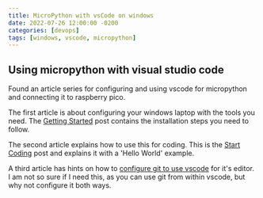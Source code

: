 ```yaml
---
title: MicroPython with vsCode on windows
date: 2022-07-26 12:00:00 -0200
categories: [devops]
tags: [windows, vscode, micropython]
---
```

## Using micropython with visual studio code

Found an article series for configuring and using vscode for micropython and connecting it to  raspberry pico.

The first article is about configuring your windows laptop with the tools you need. The [Getting Started](https://medium.com/all-geek-to-me/developing-for-the-raspberry-pi-pico-in-vs-code-getting-started-6dbb3da5ba97 "on medium") post contains the installation steps you need to follow.

The second article explains how to use this for coding. This is the [Start Coding](https://medium.com/all-geek-to-me/developing-for-the-raspberry-pi-pico-in-vs-code-start-coding-bb3834233eff "on medium") post and explains it with a 'Hello World' example.

A third article has hints on how to [configure git to use vscode](https://medium.com/geekculture/configure-visual-studio-code-as-a-default-git-editor-diff-tool-or-merge-tool-291fd7088cc9 "on medium") for it's editor. I am not so sure if I need this, as you can use git from within vscode, but why not configure it both ways.
